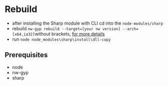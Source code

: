 # Rebuild
* after installing the Sharp module with CLI cd into the `node-modules/sharp`  
* rebuild `nw-gyp rebuild --target=[your nw version] --arch=[x64,ia32]`without brackets, [for more details](http://docs.nwjs.io/en/latest/For%20Users/Advanced/Use%20Native%20Node%20Modules/)    
* run `node node_modules\sharp\install\dll-copy`
## Prerequisites
* node
* nw-gyp
* sharp
